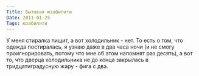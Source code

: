 ```yaml
---
Title: Бытовая юзабилити
Date: 2011-01-25
Tags: юзабилити
---
```


У меня стиралка пищит, а вот холодильник - нет. То есть о том, что одежда постиралась, я узнаю даже в два часа ночи (и не смогу проигнорировать, потому что мне об этом напомнят раз десять), а вот то, что дверца холодильника не до конца закрылась в тридцатиградусную жару - фига с два.